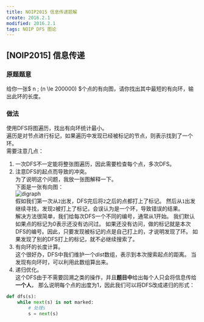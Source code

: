 ```yaml
---
title: NOIP2015 信息传递题解
create: 2016.2.1
modified: 2016.2.1
tags: NOIP DFS 图论
---
```

## [NOIP2015] 信息传递
### 原题题意
给你一张$ n \; (n \le 200000) $个点的有向图，请你找出其中最短的有向环，输出此环的长度。

### 做法
使用DFS将图遍历，找出有向环统计最小。  
遍历是对节点进行标记，如果遍历中发现已经被标记的节点，则表示找到了一个环。  
需要注意几点：

1. 一次DFS不一定能将整张图遍历，因此需要检查每个点，多次DFS。  
2. 注意DFS的起点而导致的冲突。  
   为了说明这个问题，我放一张图解释一下。  
   下面是一张有向图：  
   ![digraph](http://7xq4ng.com1.z0.glb.clouddn.com/message-digraph-1.png)  
   假如我们第一次从`2`出发，DFS完后将`2`之后的点都打上了标记。
   然后从`1`出发继续寻找，发现`2`被打上了标记，会误认为是一个环，导致错误的结果。  
   解决方法很简单，我们给每次DFS一个不同的编号，通常从1开始。
   我们默认如果点的标记为0表示还没有访问过。
   如果还没有访问，做的标记就是本次DFS的编号。因此，只要发现被标记的点是自己打上的，才说明发现了环。
   如果发现了别的DFS打上的标记，就不必继续搜索了。
3. 有向环的长度计算。  
   这个很好办，DFS中我们维护一个$dist$数组，表示到本次搜索起点的距离。
   当发现有向环时，可以利用此数组算出来。
4. 递归优化。  
   这个DFS由于不需要回溯之类的操作，并且**题目中**给出每个人只会将信息传给**一个人**，
   那么说明每个点的出度为1，因此我们可以将DFS改成递归的形式：
   
```python
def dfs(s):
    while next(s) is not marked:
        # 处理s
        s = next(s)
```
